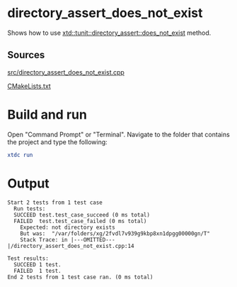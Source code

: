 # directory_assert_does_not_exist

Shows how to use [xtd::tunit::directory_assert::does_not_exist](https://gammasoft71.github.io/xtd/reference_guides/latest/classxtd_1_1tunit_1_1directory__assert.html#a844fc0ffa68b7425a90afba83168e313) method.

## Sources

[src/directory_assert_does_not_exist.cpp](src/directory_assert_does_not_exist.cpp)

[CMakeLists.txt](CMakeLists.txt)

# Build and run

Open "Command Prompt" or "Terminal". Navigate to the folder that contains the project and type the following:

```cmake
xtdc run
```

# Output

```
Start 2 tests from 1 test case
  Run tests:
  SUCCEED test.test_case_succeed (0 ms total)
  FAILED  test.test_case_failed (0 ms total)
    Expected: not directory exists
    But was:  "/var/folders/xg/2fvdl7v939g9kbp8xn1dpgg00000gn/T"
    Stack Trace: in |---OMITTED---|/directory_assert_does_not_exist.cpp:14

Test results:
  SUCCEED 1 test.
  FAILED  1 test.
End 2 tests from 1 test case ran. (0 ms total)
```
